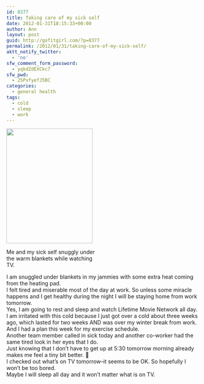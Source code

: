 ```yaml
---
id: 8377
title: Taking care of my sick self
date: 2012-01-31T18:15:33+00:00
author: Ann
layout: post
guid: http://gofitgirl.com/?p=8377
permalink: /2012/01/31/taking-care-of-my-sick-self/
aktt_notify_twitter:
  - 'no'
sfw_comment_form_password:
  - yqkdZdEXCkc7
sfw_pwd:
  - 25PvfyefJ5BC
categories:
  - general health
tags:
  - cold
  - sleep
  - work
---
```

<div id="attachment_8383" style="width: 235px" class="wp-caption alignleft">
  <a href="http://gofitgirl.com/blog/wp-content/uploads/2012/01/sickie.jpg"><img class="size-medium wp-image-8383" title="sickie" src="http://gofitgirl.com/blog/wp-content/uploads/2012/01/sickie-225x300.jpg" alt="" width="225" height="300" /></a>
  
  <p class="wp-caption-text">
    Me and my sick self snuggly under the warm blankets while watching TV.
  </p>
</div>

  
I am snuggled under blankets in my jammies with some extra heat coming from the heating pad.  
I felt tired and miserable most of the day at work. So unless some miracle happens and I get healthy during the night I will be staying home from work tomorrow.  
Yes, I am going to rest and sleep and watch Lifetime Movie Network all day.  
I am irritated with this cold because I just got over a cold about three weeks ago, which lasted for two weeks AND was over my winter break from work. And I had a plan this week for my exercise schedule.  
Another team member called in sick today and another co-worker had the same tired look in her eyes that I do.  
Just knowing that I don&#8217;t have to get up at 5:30 tomorrow morning already makes me feel a tiny bit better. 🙂  
I checked out what&#8217;s on TV tomorrow&#8211;it seems to be OK. So hopefully I won&#8217;t be too bored.  
Maybe I will sleep all day and it won&#8217;t matter what is on TV.